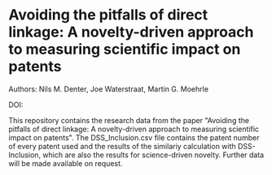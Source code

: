 # Avoiding the pitfalls of direct linkage: A novelty-driven approach to measuring scientific impact on patents

Authors: Nils M. Denter, Joe Waterstraat, Martin G. Moehrle

DOI:

This repository contains the research data from the paper "Avoiding the pitfalls of direct linkage: A novelty-driven approach to measuring scientific impact on patents". The DSS_Inclusion.csv file contains the patent number of every patent used and the results of the similariy calculation with DSS-Inclusion, which are also the results for science-driven novelty. Further data will be made available on request.
